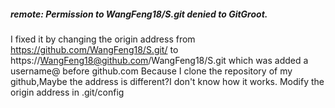  ##### remote: Permission to WangFeng18/S.git denied to GitGroot.
I fixed it by changing the origin address from https://github.com/WangFeng18/S.git/ to 
                                               https://WangFeng18@github.com/WangFeng18/S.git
which was added a username@ before github.com
Because I clone the repository of my github,Maybe the address is different?I don't know how it works.
Modify the origin address in .git/config
